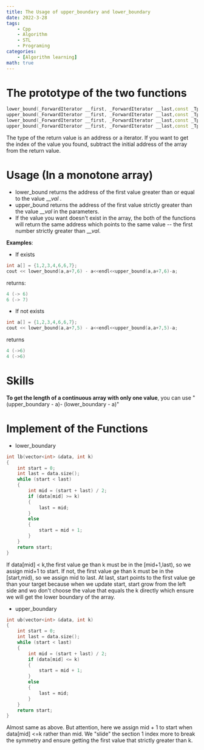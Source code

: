 ```yaml
---
title: The Usage of upper_boundary and lower_boundary
date: 2022-3-28
tags:
    - Cpp
    - Algorithm
    - STL
    - Programing
categories:
    - [Algorithm learning]
math: true
---
```


# The prototype of the two functions
```cpp
lower_bound(_ForwardIterator __first, _ForwardIterator __last,const _Tp& __val)
upper_bound(_ForwardIterator __first, _ForwardIterator __last,const _Tp& __val)
lower_bound(_ForwardIterator __first, _ForwardIterator __last,const _Tp& __val, _Compare __comp)
upper_bound(_ForwardIterator __first, _ForwardIterator __last,const _Tp& __val, _Compare __comp)

```
The type of the return value is an address or a iterator. If you want to get the index of the value you found, subtract the initial address of the array from the return value.

# Usage (In a monotone array)
* lower_bound returns the address of the first value greater than or equal to the value $\_\_val$ .
* upper_bound returns the address of the first value strictly greater than the value $\_\_val$ in the parameters.
* If the value you want doesn't exist in the array, the both of the functions will return the same address which points to the same value -- the first number strictly greater than $\_\_val$.

**Examples**:

- If exists
```cpp
int a[] = {1,2,3,4,6,6,7};
cout << lower_bound(a,a+7,6) - a<<endl<<upper_bound(a,a+7,6)-a;
```
returns:
```cpp
4 (-> 6)
6 (-> 7)
```

- If not exists
```cpp
int a[] = {1,2,3,4,6,6,7};
cout << lower_bound(a,a+7,5) - a<<endl<<upper_bound(a,a+7,5)-a;
```
returns 
```cpp
4 (->6)
4 (->6)
```

# Skills
**To get the length of a continuous array with only one value**, you can use "(upper_boundary - a)- (lower_boundary - a)"

# Implement of the Functions
* lower_boundary
```cpp
int lb(vector<int> &data, int k)
{
	int start = 0;
	int last = data.size();
	while (start < last)
	{
		int mid = (start + last) / 2;
		if (data[mid] >= k)
		{
			last = mid;
		}
		else
		{
			start = mid + 1;
		}
	}
	return start;
}
```
If data\[mid\] < k,the first value ge than k must be in the \[mid+1,last), so we assign mid+1 to start. If not, the first value ge than k must be in the \[start,mid), so we assign mid to last. At last, start points to the first value ge than your target because when we update start, start grow from the left side and wo don't choose the value that equals the k directly which ensure we will get the lower boundary of the array.


* upper_boundary
```cpp
int ub(vector<int> &data, int k)
{
	int start = 0;
	int last = data.size();
	while (start < last)
	{
		int mid = (start + last) / 2;
		if (data[mid] <= k)
		{
			start = mid + 1;
		}
		else
		{
			last = mid;
		}
	}
	return start;
}
```
Almost same as above. But attention, here we assign mid + 1 to start when data\[mid\] <=k rather than mid. We "slide" the section 1 index more to break the symmetry and ensure getting the first value that strictly greater than k.

